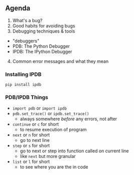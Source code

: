 ## Agenda
1. What's a bug?
2. Good habits for avoiding bugs
3. Debugging techniques & tools
  * "debuggers"
  * PDB: The Python Debugger
  * IPDB: The IPython Debugger
4. Common error messages and what they mean

### Installing IPDB

`pip install ipdb`

### PDB/IPDB Things
* `import pdb` or `import ipdb`
* `pdb.set_trace()` or `ipdb.set_trace()`
  * always somewhere _before_ any errors, not after
* `continue` or `c` for short
  * to resume execution of program
* `next` or `n` for short
  * go to next line
* `step` or `s` for short
  * go to next or step into function called on current line
  * like `next` but more granular
* `list` or `l` for short
  * to see where you are the in code


